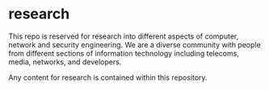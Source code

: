 # research
This repo is reserved for research into different aspects of computer, network and security engineering. We are a diverse community with people
from different sections of information technology including telecoms, media, networks, and developers.

Any content for research is contained within this repository.
